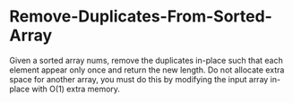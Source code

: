 # Remove-Duplicates-From-Sorted-Array
Given a sorted array nums, remove the duplicates in-place such that each element appear only once and return the new length.  Do not allocate extra space for another array, you must do this by modifying the input array in-place with O(1) extra memory.

